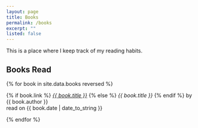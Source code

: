 ```yaml
---
layout: page
title: Books
permalink: /books
excerpt: ""
listed: false
---
```


This is a place where I keep track of my reading habits. <!-- Part of this motivation is to exercise my own agency over the process of quantifying different aspects of my life. In an age where almost all human actions are reduced to mere statistical data inputs, to resist is to either gain agency over this statistical process, or to become a caveman who is entirely isolated from technology. The former is an action that I take, the later is an utopian wish.  -->

## Books Read

{% for book in site.data.books reversed %}
  <p>
    {% if book.link %}
      <a href="{{ book.link }}"><i>{{ book.title }}</i></a>
    {% else %}
      <i>{{ book.title }}</i>
    {% endif %}
    by {{ book.author }} <br>
    read on {{ book.date | date_to_string }}
  </p>
{% endfor %}
